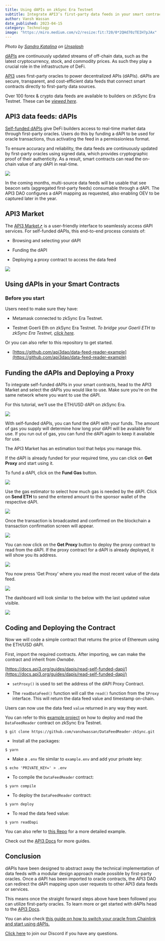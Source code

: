 ```yaml
---
title: Using dAPIs on zkSync Era Testnet
subtitle: Integrate API3’s first-party data feeds in your smart contracts
author: Vansh Wassan
date_published: 2023-04-15
category: Technology
image: "https://miro.medium.com/v2/resize:fit:720/0*2QHd70zTEIH7pJAx"
---
```



_Photo by [Sandro Katalina](https://unsplash.com/@sandrokatalina?utm_source=medium&utm_medium=referral) on [Unsplash](https://unsplash.com/?utm_source=medium&utm_medium=referral)_


[dAPIs](https://docs.api3.org/explore/dapis/what-are-dapis.html) are continuously updated streams of off-chain data, such as the latest cryptocurrency, stock, and commodity prices. As such they play a crucial role in the infrastructure of DeFi.

  

[API3](https://api3.org/) uses first-party oracles to power decentralized APIs (dAPIs). dAPIs are secure, transparent, and cost-efficient data feeds that connect smart contracts directly to first-party data sources.

  

Over 100 forex & crypto data feeds are available to builders on zkSync Era Testnet. These can be [_viewed here_](https://market.api3.org/dapis?chains=zksync-goerli-testnet).

  

## API3 data feeds: dAPIs

  

[Self-funded dAPIs](https://docs.api3.org/guides/dapis/read-self-funded-dapi/) give DeFi builders access to real-time market data through first-party oracles. Users do this by funding a dAPI to be used for oracle transactions, thus activating the feed in a permissionless format.

  

To ensure accuracy and reliability, the data feeds are continuously updated by first-party oracles using signed data, which provides cryptographic proof of their authenticity. As a result, smart contracts can read the on-chain value of any dAPI in real-time.

  

![](https://miro.medium.com/v2/resize:fit:700/0*T-VoTbkWanABxvJQ)

  

In the coming months, multi-source data feeds will be usable that see beacon sets (aggregated first-party feeds) consumable through a dAPI. The API3 DAO configures a dAPI mapping as requested, also enabling OEV to be captured later in the year.

  

## API3 Market

  

The [API3 Market➚](https://market.api3.org) is a user-friendly interface to seamlessly access dAPI services. For self-funded dAPIs, this end-to-end process consists of:

  

- Browsing and selecting your dAPI

- Funding the dAPI

- Deploying a proxy contract to access the data feed

  

![](https://miro.medium.com/v2/resize:fit:700/1*v-PcKvCDkQDcKkptZF8gBQ.png)

  

## Using dAPIs in your Smart Contracts

  

### Before you start

  

Users need to make sure they have:

  

- Metamask connected to zkSync Era Testnet.

- Testnet Goerli Eth on zkSync Era Testnet. _To bridge your Goerli ETH to zkSync Era Testnet,_ [_click here_](https://goerli.bridge.zksync.io/)_._

  

Or you can also refer to this repository to get started.

  

- [https://github.com/api3dao/data-feed-reader-example](https://github.com/api3dao/data-feed-reader-example)

  

## Funding the dAPIs and Deploying a Proxy

  

To integrate self-funded dAPIs in your smart contracts, head to the API3 Market and select the dAPIs you would like to use. Make sure you’re on the same network where you want to use the dAPI.

  

For this tutorial, we’ll use the ETH/USD dAPI on zkSync Era.

  

![](https://miro.medium.com/v2/resize:fit:700/1*nzVL-u77sq9ZmOhEae_ZXQ.png)

  

With self-funded dAPIs, you can fund the dAPI with your funds. The amount of gas you supply will determine how long your dAPI will be available for use. If you run out of gas, you can fund the dAPI again to keep it available for use.

  

The API3 Market has an estimation tool that helps you manage this.

  

If the dAPI is already funded for your required time, you can click on **Get Proxy** and start using it.

  

To fund a dAPI, click on the **Fund Gas** button.

  

![](https://miro.medium.com/v2/resize:fit:596/1*rlCPM_E3RxCv6q40OHGghA.png)

  

Use the gas estimator to select how much gas is needed by the dAPI. Click on **Send ETH** to send the entered amount to the sponsor wallet of the respective dAPI.

  

![](https://miro.medium.com/v2/resize:fit:600/1*q5tK5sPfKCbswkDzhgVmYg.png)

  

Once the transaction is broadcasted and confirmed on the blockchain a transaction confirmation screen will appear.

  

![](https://miro.medium.com/v2/resize:fit:700/1*YIQ6EsHWLeMhwkrz2mvl6Q.png)

  

You can now click on the **Get Proxy** button to deploy the proxy contract to read from the dAPI. If the proxy contract for a dAPI is already deployed, it will show you its address.

  

![](https://miro.medium.com/v2/resize:fit:700/1*LwKRJ2nO-5gYtjWXSdS_bg.png)

  

You now press ‘Get Proxy’ where you read the most recent value of the data feed.

  

![](https://miro.medium.com/v2/resize:fit:700/1*J2U-9qtsHdXrdkN3XifTdQ.png)

  

The dashboard will look similar to the below with the last updated value visible.

  

![](https://miro.medium.com/v2/resize:fit:700/1*BSFtabzPC7xMe896xzlZYQ.png)

  

## Coding and Deploying the Contract

  

Now we will code a simple contract that returns the price of Ethereum using the ETH/USD dAPI.

First, import the required contracts. After importing, we can make the contract and inherit from _Ownabe_.

[https://docs.api3.org/guides/dapis/read-self-funded-dapi/](https://docs.api3.org/guides/dapis/read-self-funded-dapi/)

-  `setProxy()` is used to set the address of the dAPI Proxy Contract.

- The `readDataFeed()` function will call the `read()` function from the `IProxy` interface. This will return the data feed value and timestamp on-chain.


Users can now use the data feed `value` returned in any way they want.

You can refer to this [example project](https://github.com/vanshwassan/DataFeedReader-zkSync) on how to deploy and read the `DataFeedReader` contract on zkSync Era Testnet.

```shell
$ git clone https://github.com/vanshwassan/DataFeedReader-zkSync.git
```

- Install all the packages:

```shell
$ yarn
```
  
- Make a `.env` file similar to `example.env` and add your private key:

```shell
$ echo 'PRIVATE_KEY=' > .env
```

- To compile the `DataFeedReader` contract:

```shell
$ yarn compile
```
  
- To deploy the `DataFeedReader` contract:

```shell
$ yarn deploy
```
 
- To read the data feed value:

```shell
$ yarn readDapi
```

You can also refer to [this Repo](https://github.com/api3dao/data-feed-reader-example) for a more detailed example.

Check out the [API3 Docs](https://docs.api3.org/) for more guides.


## Conclusion

dAPIs have been designed to abstract away the technical implementation of data feeds with a modular design approach made possible by first-party oracles. Once a dAPI has been imported to oracle contracts, the API3 DAO can redirect the dAPI mapping upon user requests to other API3 data feeds or services.

This means once the straight forward steps above have been followed you can utilize first-party oracles. To learn more or get started with dAPIs head to the [API3 Docs](https://docs.api3.org/explore/dapis/what-are-dapis.html).

You can also check [this guide on how to switch your oracle from Chainlink and start using dAPIs.](https://medium.com/@ashar2shahid/developers-guide-on-switching-your-oracle-migrating-to-dapis-eb53e673c793)

[Click here](https://discord.gg/qnRrcfnm5W) to join our Discord if you have any questions.
